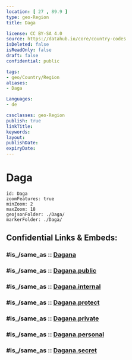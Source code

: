 ```yaml
---
location: [ 27 , 89.9 ] 
type: geo-Region
title: Daga

license: CC BY-SA 4.0
source: https://datahub.io/core/country-codes
isDeleted: false
isReadOnly: false
draft: false
confidential: public

tags:
- geo/Country/Region
aliases:
- Daga

Languages:
- de

cssclasses: geo-Region
publish: true
linkTitle: 
keywords: 
layout: 
publishDate: 
expiryDate: 
---
```


# Daga

```leaflet
id: Daga
zoomFeatures: true 
minZoom: 2 
maxZoom: 18
geojsonFolder: ./Daga/
markerFolder: ./Daga/
```


## Confidential Links & Embeds: 

### #is_/same_as :: [Dagana](/_Standards/Earth/Continent/Asia/Asia~South/Bhutan/Districts~Bhutan/Dagana.md) 

### #is_/same_as :: [Dagana.public](/_public/Earth/Continent/Asia/Asia~South/Bhutan/Districts~Bhutan/Dagana.public.md) 

### #is_/same_as :: [Dagana.internal](/_internal/Earth/Continent/Asia/Asia~South/Bhutan/Districts~Bhutan/Dagana.internal.md) 

### #is_/same_as :: [Dagana.protect](/_protect/Earth/Continent/Asia/Asia~South/Bhutan/Districts~Bhutan/Dagana.protect.md) 

### #is_/same_as :: [Dagana.private](/_private/Earth/Continent/Asia/Asia~South/Bhutan/Districts~Bhutan/Dagana.private.md) 

### #is_/same_as :: [Dagana.personal](/_personal/Earth/Continent/Asia/Asia~South/Bhutan/Districts~Bhutan/Dagana.personal.md) 

### #is_/same_as :: [Dagana.secret](/_secret/Earth/Continent/Asia/Asia~South/Bhutan/Districts~Bhutan/Dagana.secret.md)


